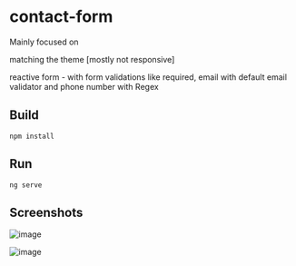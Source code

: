 # contact-form

Mainly focused on

matching the theme [mostly not responsive]

reactive form - with form validations like required, email with default email validator and phone number with Regex

## Build
`npm install`

## Run
`ng serve`

## Screenshots

![image](https://user-images.githubusercontent.com/27721081/110195534-e7c15000-7e63-11eb-9e29-7c6e87883021.png)

![image](https://user-images.githubusercontent.com/27721081/110195558-032c5b00-7e64-11eb-8a26-694c0b1bce3e.png)
